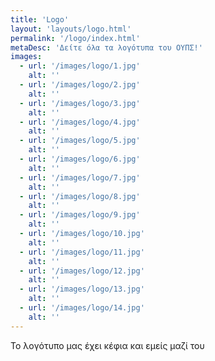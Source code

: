 ```yaml
---
title: 'Logo'
layout: 'layouts/logo.html'
permalink: '/logo/index.html'
metaDesc: 'Δείτε όλα τα λογότυπα του ΟΥΠΣ!'
images:
  - url: '/images/logo/1.jpg'
    alt: ''
  - url: '/images/logo/2.jpg'
    alt: ''
  - url: '/images/logo/3.jpg'
    alt: ''
  - url: '/images/logo/4.jpg'
    alt: ''
  - url: '/images/logo/5.jpg'
    alt: ''
  - url: '/images/logo/6.jpg'
    alt: ''
  - url: '/images/logo/7.jpg'
    alt: ''
  - url: '/images/logo/8.jpg'
    alt: ''
  - url: '/images/logo/9.jpg'
    alt: ''
  - url: '/images/logo/10.jpg'
    alt: ''
  - url: '/images/logo/11.jpg'
    alt: ''
  - url: '/images/logo/12.jpg'
    alt: ''
  - url: '/images/logo/13.jpg'
    alt: ''
  - url: '/images/logo/14.jpg'
    alt: ''
---
```


Το λογότυπο μας έχει κέφια και εμείς μαζί του 